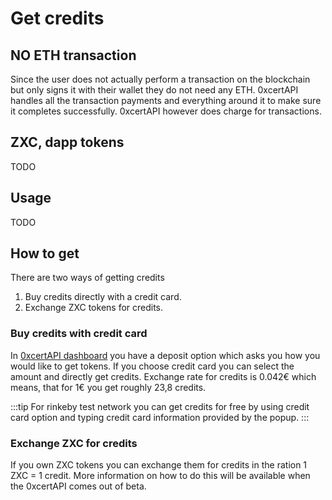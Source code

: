 # Get credits

## NO ETH transaction

Since the user does not actually perform a transaction on the blockchain but only signs it with their wallet they do not need any ETH. 0xcertAPI handles all the transaction payments and everything around it to make sure it completes successfully. 0xcertAPI however does charge for transactions.

## ZXC, dapp tokens

TODO

## Usage

TODO

## How to get

There are two ways of getting credits

1. Buy credits directly with a credit card.
2. Exchange ZXC tokens for credits.

### Buy credits with credit card

In [0xcertAPI dashboard](https://dashboard.0xcert.org) you have a deposit option which asks you how you would like to get tokens. If you choose credit card you can select the amount and directly get credits. Exchange rate for credits is 0.042€ which means, that for 1€ you get roughly 23,8 credits.

:::tip
For rinkeby test network you can get credits for free by using credit card option and typing credit card information provided by the popup.
:::

### Exchange ZXC for credits

If you own ZXC tokens you can exchange them for credits in the ration 1 ZXC = 1 credit. More information on how to do this will be available when the 0xcertAPI comes out of beta.
